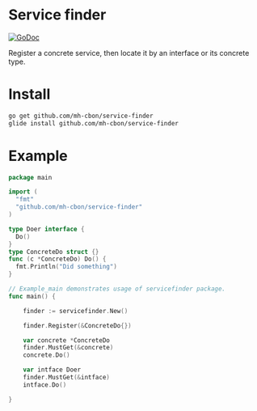 # Service finder

[![GoDoc](https://godoc.org/github.com/mh-cbon/service-finder?status.svg)](https://godoc.org/github.com/mh-cbon/service-finder)

Register a concrete service, then locate it by an interface or its concrete type.

# Install

```sh
go get github.com/mh-cbon/service-finder
glide install github.com/mh-cbon/service-finder
```

# Example

```go
package main

import (
  "fmt"
  "github.com/mh-cbon/service-finder"
)

type Doer interface {
  Do()
}
type ConcreteDo struct {}
func (c *ConcreteDo) Do() {
  fmt.Println("Did something")
}

// Example_main demonstrates usage of servicefinder package.
func main() {

    finder := servicefinder.New()

    finder.Register(&ConcreteDo{})

    var concrete *ConcreteDo
    finder.MustGet(&concrete)
    concrete.Do()

    var intface Doer
    finder.MustGet(&intface)
    intface.Do()

}
```
